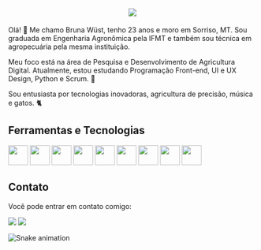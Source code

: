 
<h1 align="center">
    <img src="https://readme-typing-svg.herokuapp.com/?font=Righteous&size=35&center=true&vCenter=true&width=500&height=70&duration=4000&lines=Hi+There!+👋;+I'm+Bruna+Wüst!;" />
</h1>


Olá! :wave:
Me chamo Bruna Wüst, tenho 23 anos e moro em Sorriso, MT. Sou graduada em Engenharia Agronômica pela IFMT e também sou técnica em agropecuária pela mesma instituição.

Meu foco está na área de Pesquisa e Desenvolvimento de Agricultura Digital. Atualmente, estou estudando Programação Front-end, UI e UX Design, Python e Scrum. 	:seedling:

Sou entusiasta por tecnologias inovadoras, agricultura de precisão, música e gatos. :cat2:

## Ferramentas e Tecnologias 

<img src="https://cdn.jsdelivr.net/gh/devicons/devicon/icons/vscode/vscode-original-wordmark.svg" width="40" height="40"/> <img src="https://cdn.jsdelivr.net/gh/devicons/devicon/icons/blender/blender-original.svg" width="40" height="40"/> <img src="https://cdn.jsdelivr.net/gh/devicons/devicon/icons/figma/figma-original.svg" width="40" height="40"/> <img src="https://cdn.jsdelivr.net/gh/devicons/devicon/icons/python/python-original.svg" width="40" height="40"/> <img src="https://cdn.jsdelivr.net/gh/devicons/devicon/icons/html5/html5-original.svg" width="40" height="40"/> <img src="https://cdn.jsdelivr.net/gh/devicons/devicon/icons/anaconda/anaconda-original.svg" width="40" height="40"/> <img src="https://cdn.jsdelivr.net/gh/devicons/devicon/icons/javascript/javascript-original.svg" width="40" height="40"/> <img src="https://cdn.jsdelivr.net/gh/devicons/devicon/icons/rstudio/rstudio-original.svg" width="40" height="40"/> <img src="https://cdn.jsdelivr.net/gh/devicons/devicon/icons/microsoftsqlserver/microsoftsqlserver-plain-wordmark.svg" width="40" height="40"/>
                  

## Contato 

Você pode entrar em contato comigo:

<div>
<a href = "brunawustagro@gmail.com"><img loading="lazy" src="https://img.shields.io/badge/Gmail-D14836?style=for-the-badge&logo=gmail&logoColor=white" target="_blank"></a>
<a href="https://www.linkedin.com/in/bruna-gabriele-wust/" target="_blank"><img loading="lazy" src="https://img.shields.io/badge/-LinkedIn-%230077B5?style=for-the-badge&logo=linkedin&logoColor=white" target="_blank"></a>   
</div>

![Snake animation](https://github.com/BrunaWust/bruna.wust/blob/main/.github/workflows/main.yml)
